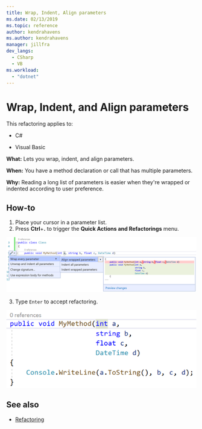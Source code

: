 ```yaml
---
title: Wrap, Indent, Align parameters
ms.date: 02/13/2019
ms.topic: reference
author: kendrahavens
ms.author: kendrahavens
manager: jillfra
dev_langs:
  - CSharp
  - VB
ms.workload:
  - "dotnet"
---
```

# Wrap, Indent, and Align parameters

This refactoring applies to:

- C#

- Visual Basic

**What:** Lets you wrap, indent, and align parameters.

**When:** You have a method declaration or call that has multiple parameters.

**Why:** Reading a long list of parameters is easier when they're wrapped or indented according to user preference.

## How-to

1. Place your cursor in a parameter list.
2. Press **Ctrl**+**.** to trigger the **Quick Actions and Refactorings** menu.

![Wrap, Indent, and Align parameters](media/wrap-parameters.png)

3. Type `Enter` to accept refactoring.

![Wrap, Indent, and Align parameters applied](media/wrap-parameters-completed.png)

## See also

- [Refactoring](../refactoring-in-visual-studio.md)
